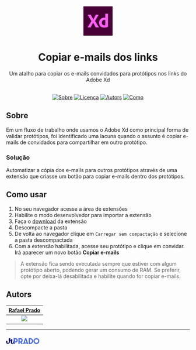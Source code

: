 <br>

<div align="center">
    <img src=".github/icon.png" alt="Logo Repo" width="80">
    <h1>
      Copiar e-mails dos links
    </h1>
    Um atalho para copiar os e-mails convidados para protótipos nos links do Adobe Xd
</div>

<br>
<div align="center">

[![Sobre](https://img.shields.io/badge/-Sobre-470137)](#sobre)
[![Licenca](https://img.shields.io/badge/-Licença-470137)](/LICENSE)
[![Autors](https://img.shields.io/badge/-Autor-470137)](#autor)
[![Como](https://img.shields.io/badge/-Download-FE62F5)](#como-usar)

</div>

## Sobre

Em um fluxo de trabalho onde usamos o Adobe Xd como principal forma de validar protótipos, foi identificado uma lacuna quando o assunto é copiar e-mails de convidados para compartilhar em outro protótipo.

### Solução

Automatizar a cópia dos e-mails para outros protótipos através de uma extensão que criasse um botão para copiar e-mails dentro dos protótipos.

## Como usar

1. No seu navegador acesse a área de extensões
2. Habilite o modo desenvolvedor para importar a extensão
3. Faça o [download](package/copy-xd-emails.zip) da extensão
4. Descompacte a pasta
5. De volta ao navegador clique em `Carregar sem compactação` e selecione a pasta descompactada
6. Com a extensão habilitada, acesse seu protótipo e clique em convidar. Irá aparecer um novo botão **Copiar e-mails**

> A extensão fica sendo executada sempre que estiver com algum protótipo aberto, podendo gerar um consumo de RAM. Se preferir, opte por deixa-lá desabilitada e habilite quando for copiar e-mails.

## Autors

|      [Rafael Prado](http://www.github.com/rpradosilva)      |
| :---------------------------------------------------------: |
| ![](https://avatars2.githubusercontent.com/u/22681977?s=80) |

---

### [<img alt="Logo RPrado" src="https://github.com/rpradodesign/default-readme/blob/main/.github/assets/images/logo-rprado.png" width="91px" />](http://rprado.design)
